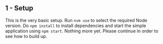## 1 - Setup

This is the very basic setup. Run `nvm use` to select the required Node version. Do `npm install` to install dependencies and start the simple application using `npm start`.
Nothing more yet. Please continue in order to see how to build up.
